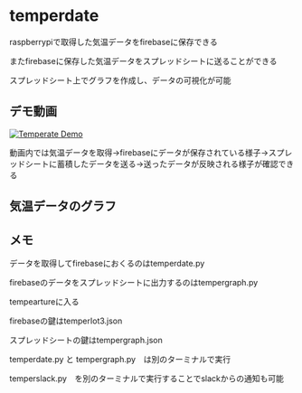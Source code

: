 # temperdate
raspberrypiで取得した気温データをfirebaseに保存できる

またfirebaseに保存した気温データをスプレッドシートに送ることができる

スプレッドシート上でグラフを作成し、データの可視化が可能

## デモ動画

[![Temperate Demo](https://img.youtube.com/vi/ChFbGno3DfQ/0.jpg)](https://www.youtube.com/watch?v=ChFbGno3DfQ)


動画内では気温データを取得→firebaseにデータが保存されている様子→スプレッドシートに蓄積したデータを送る→送ったデータが反映される様子が確認できる

## 気温データのグラフ



## メモ

データを取得してfirebaseにおくるのはtemperdate.py  

firebaseのデータをスプレッドシートに出力するのはtempergraph.py

tempeartureに入る

firebaseの鍵はtemperIot3.json

スプレッドシートの鍵はtempergraph.json

temperdate.py と tempergraph.py　は別のターミナルで実行　

temperslack.py　を別のターミナルで実行することでslackからの通知も可能
